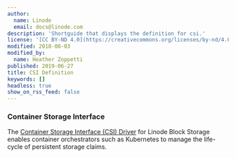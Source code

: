 ```yaml
---
author:
  name: Linode
  email: docs@linode.com
description: 'Shortguide that displays the definition for csi.'
license: '[CC BY-ND 4.0](https://creativecommons.org/licenses/by-nd/4.0)'
modified: 2018-08-03
modified_by:
  name: Heather Zoppetti
published: 2019-06-27
title: CSI Definition
keywords: []
headless: true
show_on_rss_feed: false
---
```


### Container Storage Interface

The [Container Storage Interface (CSI) Driver](https://github.com/linode/linode-blockstorage-csi-driver) for Linode Block Storage enables container orchestrators such as Kubernetes to manage the life-cycle of persistent storage claims.
